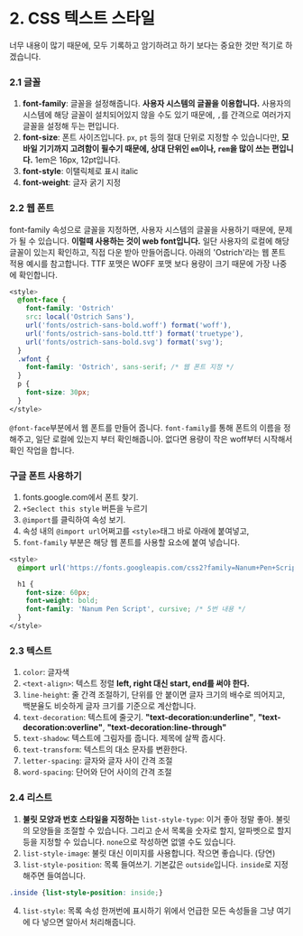
# 2. CSS 텍스트 스타일
너무 내용이 많기 때문에, 모두 기록하고 암기하려고 하기 보다는 중요한 것만 적기로 하겠습니다.

### 2.1 글꼴
1. **font-family**: 글꼴을 설정해줍니다. **사용자 시스템의 글꼴을 이용합니다.** 사용자의 시스템에 해당 글꼴이 설치되어있지 않을 수도 있기 때문에, `,`를 간격으로 여러가지 글꼴을 설정해 두는 편입니다.
2. **font-size**: 폰트 사이즈입니다. `px`, `pt` 등의 절대 단위로 지정할 수 있습니다만, **모바일 기기까지 고려함이 필수기 때문에, 상대 단위인 `em`이나, `rem`을 많이 쓰는 편입니다.** 1em은 16px, 12pt입니다.
3. **font-style**: 이탤릭체로 표시 italic
4. **font-weight**: 글자 굵기 지정 

### 2.2 웹 폰트
font-family 속성으로 글꼴을 지정하면, 사용자 시스템의 글꼴을 사용하기 때문에, 문제가 될 수 있습니다. **이럴때 사용하는 것이 web font입니다.** 일단 사용자의 로컬에 해당 글꼴이 있는지 확인하고, 직접 다운 받아 만들어줍니다. 아래의 'Ostrich'라는 웹 폰트 적용 예시를 참고합니다.  TTF 포맷은 WOFF 포맷 보다 용량이 크기 때문에 가장 나중에 확인합니다.
```css
<style>
  @font-face {
    font-family: 'Ostrich'
    src: local('Ostrich Sans'),
    url('fonts/ostrich-sans-bold.woff') format('woff'),
    url('fonts/ostrich-sans-bold.ttf') format('truetype'),
    url('fonts/ostrich-sans-bold.svg') format('svg');
  }
  .wfont {
    font-family: 'Ostrich', sans-serif; /* 웹 폰트 지정 */
  }
  p {
    font-size: 30px;
  }
</style>
```

`@font-face`부분에서 웹 폰트를 만들어 줍니다. `font-family`를 통해 폰트의 이름을 정해주고, 일단 로컬에 있는지 부터 확인해줍니아. 없다면 용량이 작은 woff부터 시작해서 확인 작업을 합니다.

### 구글 폰트 사용하기
1. fonts.google.com에서 폰트 찾기.
2. `+Seclect this style` 버튼을 누르기
3. `@import`를 클릭하여 속성 보기.
4. 속성 내의 `@import url`어쩌고를 `<style>`태그 바로 아래에 붙여넣고, 
5. `font-family` 부분은 해당 웹 폰트를 사용할 요소에 붙여 넣습니다.  
```css
<style>
  @import url('https://fonts.googleapis.com/css2?family=Nanum+Pen+Script&dis-play=swap'); /* 4번 내용 */

  h1 {
    font-size: 60px;
    font-weight: bold;
    font-family: 'Nanum Pen Script', cursive; /* 5번 내용 */
  }
</style>
```

### 2.3 텍스트
1. `color`: 글자색
2. `<text-align>`: 텍스트 정렬 **left, right 대신 start, end를 써야 한다.**
3. `line-height`: 줄 간격 조절하기, 단위를 안 붙이면 글자 크기의 배수로 띄어지고, 백분율도 비슷하게 글자 크기를 기준으로 계산합니다.
4. `text-decoration`: 텍스트에 줄긋기. **"text-decoration:underline"**, **"text-decoration:overline"**, **"text-decoration:line-through"**
5. `text-shadow`: 텍스트에 그림자를 줍니다. 제목에 살짝 줍시다.
6. `text-transform`: 텍스트의 대소 문자를 변환한다.
7. `letter-spacing`: 글자와 글자 사이 간격 조절
8. `word-spacing`: 단어와 단어 사이의 간격 조절

### 2.4 리스트
1. **불릿 모양과 번호 스타일을 지정하는** `list-style-type`: 이거 좋아 정말 좋아. 불릿의 모양들을 조절할 수 있습니다. 그리고 순서 목록을 숫자로 할지, 알파벳으로 할지 등을 지정할 수 있습니다. `none`으로 작성하면 없앨 수도 있습니다.
2. `list-style-image`: 불릿 대신 이미지를 사용합니다. 작으면 좋습니다. (당연)
3. `list-style-position`: 목록 들여쓰기. 기본값은 `outside`입니다. `inside`로 지정해주면 들여씁니다.
```css
.inside {list-style-position: inside;}
```
4. `list-style`: 목록 속성 한꺼번에 표시하기 위에서 언급한 모든 속성들을 그냥 여기에 다 넣으면 알아서 처리해줍니다.
